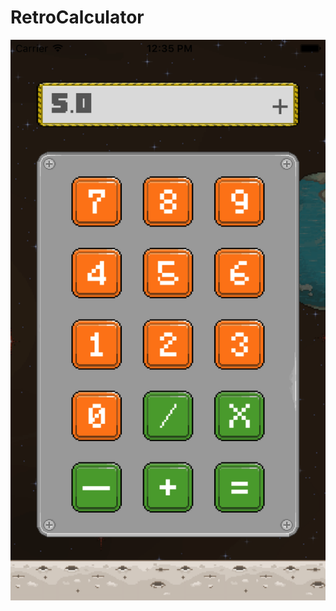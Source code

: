 # RetroCalculator
![RetroCalculator](https://raw.githubusercontent.com/aadityanarvekar/RetroCalculator/master/RetroCalculator.png)
